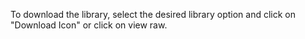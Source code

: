 
To download the library, select the desired library option and click on "Download Icon" or click on view raw.

